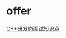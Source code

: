 # offer
[C++研发岗面试知识点](https://github.com/ZBang/offer/blob/master/%E7%9F%A5%E8%AF%86%E7%82%B9%E6%80%BB%E7%BB%93/linux%E5%9F%BA%E7%A1%80)
